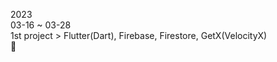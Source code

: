 2023<br>
03-16 ~ 03-28<br>
1st project > Flutter(Dart), Firebase, Firestore, GetX(VelocityX)<br>
🍫<br>
